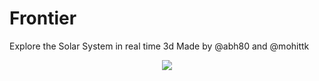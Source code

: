 # Frontier
Explore the Solar System in real time 3d
Made by @abh80 and @mohittk

<div class="img" align="center" >
<img src="https://user-images.githubusercontent.com/79041510/151960094-968f952d-af35-4ab4-9be9-32728283e6dd.png" >
  </div>

